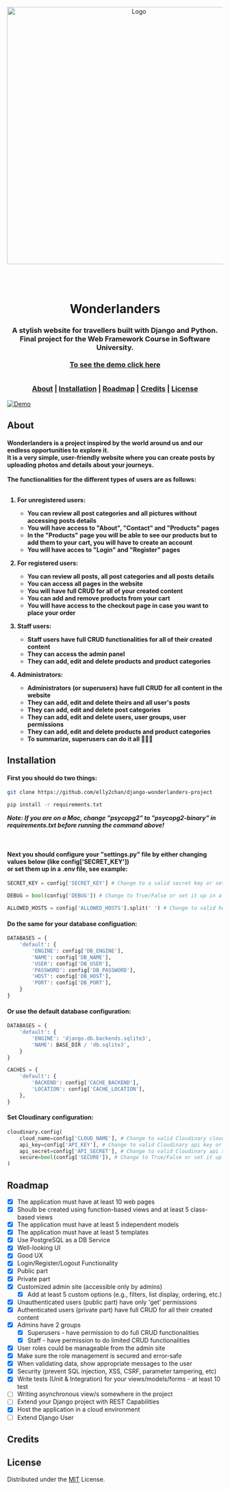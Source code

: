 <div align="center">
<p align=center>
<a href="https://softuni.bg">
<img src="http://innovationstarterbox.bg/wp-content/uploads/2016/05/Softuni_logo_trasparent.png" alt="Logo" width="600">
</a>
<p>
<br><br>
<h1 align=center>Wonderlanders</h1>
<h3 align=center>
A stylish website for travellers built with Django and Python.<br>
Final project for the Web Framework Course in Software University.<br>
<br>
<a href='https://wonderlanders.tk'> To see the demo click here </a>
<br><br>
	
[About](#about) | [Installation](#installation) | [Roadmap](#roadmap) | [Credits](#credits) | [License](#license)

</h3>
	 
</div>

 <a href="https://wonderlanders.tk">
 <img src="https://i.postimg.cc/Y2WCpxFB/Screenshot-2022-11-22-at-16-25-44.png" alt="Demo">
 </a

<!-- ABOUT -->
## About

<h4>
	Wonderlanders is a project inspired by the world around us and our endless opportunities to explore it.<br>
	It is a very simple, user-friendly website where you can create posts by uploading photos and details about your journeys.<br><br>
	The functionalities for the different types of users are as follows: <br><br>

1) For unregistered users:
   - You can review all post categories and all pictures without accessing posts details
   - You will have access to "About", "Contact" and "Products" pages
   - In the "Products" page you will be able to see our products but to add them to your cart,
     you will have to create an account
   - You will have acces to "Login" and "Register" pages

2) For registered users:
   - You can review all posts, all post categories and all posts details
   - You can access all pages in the website
   - You will have full CRUD for all of your created content
   - You can add and remove products from your cart
   - You will have access to the checkout page in case you want to place your order

3) Staff users:
   - Staff users have full CRUD functionalities for all of their created content
   - They can access the admin panel
   - They can add, edit and delete products and product categories

4) Administrators:
   - Administrators (or superusers) have full CRUD for all content in the website
   - They can add, edit and delete theirs and all user's posts
   - They can add, edit and delete post categories
   - They can add, edit and delete users, user groups, user permissions
   - They can add, edit and delete products and product categories
   - To summarize, superusers can do it all	:muscle::muscle::muscle:
	
</h4>
	
<!-- INSTALLATION -->
## Installation

<h4>First you should do two things:</h4>

```bash
git clone https://github.com/elly2chan/django-wonderlanders-project
```
	
```bash
pip install -r requirements.txt
```
***Note: If you are on a Mac, change "psycopg2" to "psycopg2-binary" in requirements.txt before running the command above!***

<br>

<h4>Next you should configure your "settings.py" file by either changing values below (like config['SECRET_KEY'])<br>
or set them up in a .env file, see example:</h4>

```python
SECRET_KEY = config['SECRET_KEY'] # Change to a valid secret key or set it up in a .env file

DEBUG = bool(config['DEBUG']) # Change to True/False or set it up in a .env file

ALLOWED_HOSTS = config['ALLOWED_HOSTS'].split(' ') # Change to valid hosts or set them in .env file
```

<h4>Do the same for your database configuation:</h4>
	
```python
DATABASES = {
    'default': {
        'ENGINE': config['DB_ENGINE'],
        'NAME': config['DB_NAME'],
        'USER': config['DB_USER'],
        'PASSWORD': config['DB_PASSWORD'],
        'HOST': config['DB_HOST'],
        'PORT': config['DB_PORT'],
    }
}
```

<h4>Or use the default database configuration:</h4>

```python
DATABASES = {
    'default': {
        'ENGINE': 'django.db.backends.sqlite3',
        'NAME': BASE_DIR / 'db.sqlite3',
    }
}
```

```python
CACHES = {
    'default': {
        'BACKEND': config['CACHE_BACKEND'],
        'LOCATION': config['CACHE_LOCATION'],
    },
}
```

<h4>Set Cloudinary configuration:</h4>

```python
cloudinary.config(
    cloud_name=config['CLOUD_NAME'], # Change to valid Cloudinary cloud name or set it up in .env file
    api_key=config['API_KEY'], # Change to valid Cloudinary api key or set it up in .env file
    api_secret=config['API_SECRET'], # Change to valid Cloudinary api secret or set it up in .env file
    secure=bool(config['SECURE']), # Change to True/False or set it up in .env file
)
```

<!-- ROADMAP -->
## Roadmap

- [x] The application must have at least 10 web pages
- [x] Shoulb be created using function-based views and at least 5 class-based views
- [x] The application must have at least 5 independent models
- [x] The application must have at least 5 templates
- [x] Use PostgreSQL as a DB Service
- [x] Well-looking UI
- [x] Good UX
- [x] Login/Register/Logout Functionality
- [x] Public part
- [x] Private part
- [x] Customized admin site (accessible only by admins)
	- [x] Add at least 5 custom options (e.g., filters, list display, ordering, etc.)
- [x] Unauthenticated users (public part) have only 'get' permissions
- [x] Authenticated users (private part) have full CRUD for all their created content 
- [x] Admins have 2 groups
	- [x] Superusers - have permission to do full CRUD functionalities
	- [x] Staff - have permission to do limited CRUD functionalities
- [x] User roles could be manageable from the admin site
- [x] Make sure the role management is secured and error-safe
- [x] When validating data, show appropriate messages to the user
- [x] Security (prevent SQL injection, XSS, CSRF, parameter tampering, etc)
- [x] Write tests (Unit & Integration) for your views/models/forms - at least 10 test
- [ ] Writing asynchronous view/s somewhere in the project
- [ ] Extend your Django project with REST Capabilities
- [x] Host the application in a cloud environment
- [ ] Extend Django User

<!-- Credits -->
## Credits

<!-- LICENSE -->
## License

Distributed under the [MIT](https://github.com/elly2chan/wonderlanders-django-project/blob/main/LICENSE) License.
